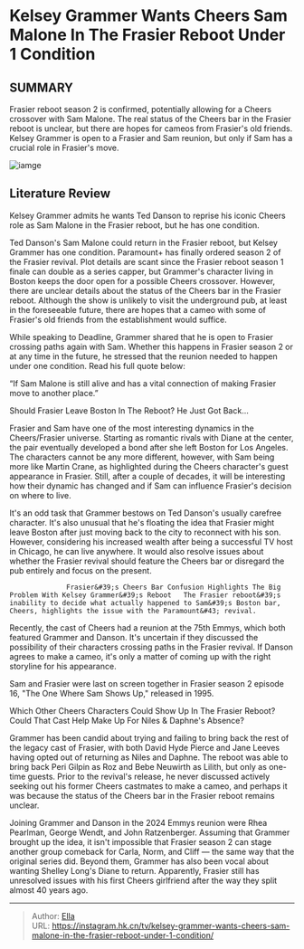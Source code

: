 # Kelsey Grammer Wants Cheers Sam Malone In The Frasier Reboot Under 1 Condition


## SUMMARY 



  Frasier reboot season 2 is confirmed, potentially allowing for a Cheers crossover with Sam Malone.   The real status of the Cheers bar in the Frasier reboot is unclear, but there are hopes for cameos from Frasier&#39;s old friends.   Kelsey Grammer is open to a Frasier and Sam reunion, but only if Sam has a crucial role in Frasier&#39;s move.  

![iamge](https://static1.srcdn.com/wordpress/wp-content/uploads/2024/01/sam-malone-in-cheers-and-frasier-crane-in-the-reboot-series.jpg)

## Literature Review

Kelsey Grammer admits he wants Ted Danson to reprise his iconic Cheers role as Sam Malone in the Frasier reboot, but he has one condition.




Ted Danson&#39;s Sam Malone could return in the Frasier reboot, but Kelsey Grammer has one condition. Paramount&#43; has finally ordered season 2 of the Frasier revival. Plot details are scant since the Frasier reboot season 1 finale can double as a series capper, but Grammer&#39;s character living in Boston keeps the door open for a possible Cheers crossover. However, there are unclear details about the status of the Cheers bar in the Frasier reboot. Although the show is unlikely to visit the underground pub, at least in the foreseeable future, there are hopes that a cameo with some of Frasier&#39;s old friends from the establishment would suffice.




While speaking to Deadline, Grammer shared that he is open to Frasier crossing paths again with Sam. Whether this happens in Frasier season 2 or at any time in the future, he stressed that the reunion needed to happen under one condition. Read his full quote below:


“If Sam Malone is still alive and has a vital connection of making Frasier move to another place.”



 Should Frasier Leave Boston In The Reboot? 
He Just Got Back...
          

Frasier and Sam have one of the most interesting dynamics in the Cheers/Frasier universe. Starting as romantic rivals with Diane at the center, the pair eventually developed a bond after she left Boston for Los Angeles. The characters cannot be any more different, however, with Sam being more like Martin Crane, as highlighted during the Cheers character&#39;s guest appearance in Frasier. Still, after a couple of decades, it will be interesting how their dynamic has changed and if Sam can influence Frasier&#39;s decision on where to live.




It&#39;s an odd task that Grammer bestows on Ted Danson&#39;s usually carefree character. It&#39;s also unusual that he&#39;s floating the idea that Frasier might leave Boston after just moving back to the city to reconnect with his son. However, considering his increased wealth after being a successful TV host in Chicago, he can live anywhere. It would also resolve issues about whether the Frasier revival should feature the Cheers bar or disregard the pub entirely and focus on the present.

                  Frasier&#39;s Cheers Bar Confusion Highlights The Big Problem With Kelsey Grammer&#39;s Reboot   The Frasier reboot&#39;s inability to decide what actually happened to Sam&#39;s Boston bar, Cheers, highlights the issue with the Paramount&#43; revival.    

 Recently, the cast of Cheers had a reunion at the 75th Emmys, which both featured Grammer and Danson. It&#39;s uncertain if they discussed the possibility of their characters crossing paths in the Frasier revival. If Danson agrees to make a cameo, it&#39;s only a matter of coming up with the right storyline for his appearance.






Sam and Frasier were last on screen together in Frasier season 2 episode 16, &#34;The One Where Sam Shows Up,&#34; released in 1995.






 Which Other Cheers Characters Could Show Up In The Frasier Reboot? 
Could That Cast Help Make Up For Niles &amp; Daphne&#39;s Absence?
         

 Grammer has been candid about trying and failing to bring back the rest of the legacy cast of Frasier, with both David Hyde Pierce and Jane Leeves having opted out of returning as Niles and Daphne. The reboot was able to bring back Peri Gilpin as Roz and Bebe Neuwirth as Lilith, but only as one-time guests. Prior to the revival&#39;s release, he never discussed actively seeking out his former Cheers castmates to make a cameo, and perhaps it was because the status of the Cheers bar in the Frasier reboot remains unclear. 




Joining Grammer and Danson in the 2024 Emmys reunion were Rhea Pearlman, George Wendt, and John Ratzenberger. Assuming that Grammer brought up the idea, it isn&#39;t impossible that Frasier season 2 can stage another group comeback for Carla, Norm, and Cliff — the same way that the original series did. Beyond them, Grammer has also been vocal about wanting Shelley Long&#39;s Diane to return. Apparently, Frasier still has unresolved issues with his first Cheers girlfriend after the way they split almost 40 years ago. 



---

> Author: [Ella](https://instagram.hk.cn/)  
> URL: https://instagram.hk.cn/tv/kelsey-grammer-wants-cheers-sam-malone-in-the-frasier-reboot-under-1-condition/  

